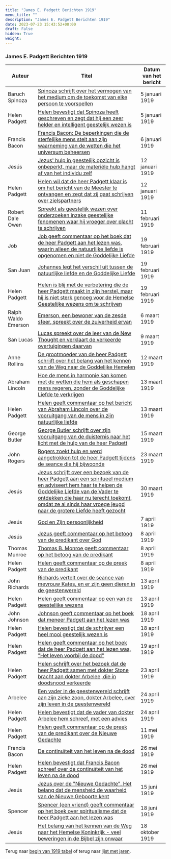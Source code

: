 ```yaml
---
title: "James E. Padgett Berichten 1919"
menu_title: ""
description: "James E. Padgett Berichten 1919"
date: 2023-07-23 15:43:52+00:00
draft: False
hidden: True
weight:
---
```

### James E. Padgett Berichten 1919

**Auteur** | **Titel** | **Datum van het bericht**
---|---|---
Baruch Spinoza | [Spinoza schrijft over het vermogen van het medium om de toekomst van elke persoon te voorspellen](/1-nl-padgett-messages/1-4-nl-padgett-messages-by-date/1-4-7-nl-padgett-messages-1919/nl-1919-1-5-1-jep-baruch-spinoza/) | 5 januari 1919
Helen Padgett | [Helen bevestigt dat Spinoza heeft geschreven en zegt dat hij een zeer helder en intelligent geestelijk wezen is](/1-nl-padgett-messages/1-4-nl-padgett-messages-by-date/1-4-7-nl-padgett-messages-1919/nl-1919-1-5-2-jep-helen-padgett/) | 5 januari 1919
Francis Bacon | [Francis Bacon: De beperkingen die de sterfelijke mens stelt aan zijn waarneming van de wetten die het universum beheersen](/1-nl-padgett-messages/1-4-nl-padgett-messages-by-date/1-4-7-nl-padgett-messages-1919/nl-1919-1-6-1-jep-francis-bacon/) | 6 januari 1919
Jesús | [Jezus' hulp in geestelijk opzicht is onbeperkt, maar de materiële hulp hangt af van het individu zelf](/1-nl-padgett-messages/1-4-nl-padgett-messages-by-date/1-4-7-nl-padgett-messages-1919/nl-1919-1-12-1-jep-jesus/) | 12 januari 1919
Helen Padgett | [Helen wil dat de heer Padgett klaar is om het bericht van de Meester te ontvangen en zegt dat zij gaat schrijven over zielspartners](/1-nl-padgett-messages/1-4-nl-padgett-messages-by-date/1-4-7-nl-padgett-messages-1919/nl-1919-1-12-2-jep-helen-padgett/) | 12 januari 1919
Robert Dale Owen | [Spreekt als geestelijk wezen over onderzoeken inzake geestelijke fenomenen waar hij vroeger over placht te schrijven](/1-nl-padgett-messages/1-4-nl-padgett-messages-by-date/1-4-7-nl-padgett-messages-1919/nl-1919-2-11-1-jep-robert-dale-owen/) | 11 februari 1919
Job | [Job geeft commentaar op het boek dat de heer Padgett aan het lezen was, waarin alleen de natuurlijke liefde is opgenomen en niet de Goddelijke Liefde](/1-nl-padgett-messages/1-4-nl-padgett-messages-by-date/1-4-7-nl-padgett-messages-1919/nl-1919-2-19-1-jep-job/) | 19 februari 1919
San Juan | [Johannes legt het verschil uit tussen de natuurlijke liefde en de Goddelijke Liefde](/1-nl-padgett-messages/1-4-nl-padgett-messages-by-date/1-4-7-nl-padgett-messages-1919/nl-1919-2-19-2-jep-st-john/) | 19 februari 1919
Helen Padgett | [Helen is blij met de verbetering die de heer Padgett maakt in zijn herstel, maar hij is niet sterk genoeg voor de Hemelse Geestelijke wezens om te schrijven](/1-nl-padgett-messages/1-4-nl-padgett-messages-by-date/1-4-7-nl-padgett-messages-1919/nl-1919-2-19-3-jep-helen-padgett/) | 19 februari 1919
Ralph Waldo Emerson | [Emerson, een bewoner van de zesde sfeer, spreekt over de zuiverheid ervan](/1-nl-padgett-messages/1-4-nl-padgett-messages-by-date/1-4-7-nl-padgett-messages-1919/nl-1919-3-6-1-jep-ralph-waldo-emerson/) | 6 maart 1919
San Lucas | [Lucas spreekt over de leer van de New Thought en verklaart de verkeerde overtuigingen daarvan](/1-nl-padgett-messages/1-4-nl-padgett-messages-by-date/1-4-7-nl-padgett-messages-1919/nl-1919-3-9-1-jep-st-luke/) | 9 maart 1919
Anne Rollins | [De grootmoeder van de heer Padgett schrijft over het belang van het kennen van de Weg naar de Goddelijke Hemelen](/1-nl-padgett-messages/1-4-nl-padgett-messages-by-date/1-4-7-nl-padgett-messages-1919/nl-1919-3-12-1-jep-ann-rollins/) | 12 maart 1919
Abraham Lincoln | [Hoe de mens in harmonie kan komen met de wetten die hem als geschapen mens regeren, zonder de Goddelijke Liefde te verkrijgen](/1-nl-padgett-messages/1-4-nl-padgett-messages-by-date/1-4-7-nl-padgett-messages-1919/nl-1919-3-13-1-jep-abraham-lincoln/) | 13 maart 1919
Helen Padgett | [Helen geeft commentaar op het bericht van Abraham Lincoln over de vooruitgang van de mens in zijn natuurlijke liefde](/1-nl-padgett-messages/1-4-nl-padgett-messages-by-date/1-4-7-nl-padgett-messages-1919/nl-1919-3-13-2-jep-helen-padgett/) | 13 maart 1919
George Butler | [George Butler schrijft over zijn vooruitgang van de duisternis naar het licht met de hulp van de heer Padgett](/1-nl-padgett-messages/1-4-nl-padgett-messages-by-date/1-4-7-nl-padgett-messages-1919/nl-1919-3-15-1-jep-george-butler/) | 15 maart 1919
John Rogers | [Rogers zoekt hulp en werd aangetrokken tot de heer Padgett tijdens de seance die hij bijwoonde](/1-nl-padgett-messages/1-4-nl-padgett-messages-by-date/1-4-7-nl-padgett-messages-1919/nl-1919-3-23-1-jep-john-rogers/) | 23 maart 1919
Jesús | [Jezus schrijft over een bezoek van de heer Padgett aan een spiritueel medium en adviseert hem haar te helpen de Goddelijke Liefde van de Vader te ontdekken die haar nu terecht toekomt, omdat ze al sinds haar vroege jeugd naar de grotere Liefde heeft gezocht](/1-nl-padgett-messages/1-4-nl-padgett-messages-by-date/1-4-7-nl-padgett-messages-1919/nl-1919-3-30-1-jep-jesus/) | 30 maart 1919
Jesús | [God en Zijn persoonlijkheid](/1-nl-padgett-messages/1-4-nl-padgett-messages-by-date/1-4-7-nl-padgett-messages-1919/nl-1919-4-7-1-jep-jesus/) | 7 april 1919
Jesús | [Jezus geeft commentaar op het betoog van de predikant over God](/1-nl-padgett-messages/1-4-nl-padgett-messages-by-date/1-4-7-nl-padgett-messages-1919/nl-1919-4-8-1-jep-jesus/) | 8 april 1919
Thomas Munroe | [Thomas B. Monroe geeft commentaar op het betoog van de predikant](/1-nl-padgett-messages/1-4-nl-padgett-messages-by-date/1-4-7-nl-padgett-messages-1919/nl-1919-4-8-2-jep-thomas-munroe/) | 8 april 1919
Helen Padgett | [Helen geeft commentaar op de preek van de predikant](/1-nl-padgett-messages/1-4-nl-padgett-messages-by-date/1-4-7-nl-padgett-messages-1919/nl-1919-4-9-1-jep-helen-padgett/) | 8 april 1919
John Richards | [Richards vertelt over de seance van mevrouw Kates, en er zijn geen dieren in de geestenwereld](/1-nl-padgett-messages/1-4-nl-padgett-messages-by-date/1-4-7-nl-padgett-messages-1919/nl-1919-4-13-1-jep-john-richards/) | 13 april 1919
Helen Padgett | [Helen geeft commentaar op een van de geestelijke wezens](/1-nl-padgett-messages/1-4-nl-padgett-messages-by-date/1-4-7-nl-padgett-messages-1919/nl-1919-4-13-2-jep-helen-padgett/) | 13 april 1919
John Johnson | [Johnson geeft commentaar op het boek dat meneer Padgett aan het lezen was](/1-nl-padgett-messages/1-4-nl-padgett-messages-by-date/1-4-7-nl-padgett-messages-1919/nl-1919-4-18-1-jep-john-johnson/) | 18 april 1919
Helen Padgett | [Helen bevestigt dat de schrijver een heel mooi geestelijk wezen is](/1-nl-padgett-messages/1-4-nl-padgett-messages-by-date/1-4-7-nl-padgett-messages-1919/nl-1919-4-18-2-jep-helen-padgett/) | 18 april 1919
Helen Padgett | [Helen geeft commentaar op het boek dat de heer Padgett aan het lezen was, "Het leven voorbij de dood"](/1-nl-padgett-messages/1-4-nl-padgett-messages-by-date/1-4-7-nl-padgett-messages-1919/nl-1919-4-19-1-jep-helen-padgett/) | 19 april 1919
Helen Padgett | [Helen schrijft over het bezoek dat de heer Padgett samen met dokter Stone bracht aan dokter Arbelee, die in doodsnood verkeerde](/1-nl-padgett-messages/1-4-nl-padgett-messages-by-date/1-4-7-nl-padgett-messages-1919/nl-1919-4-23-1-jep-helen-padgett/) | 23 april 1919
Arbelee | [Een vader in de geestenwereld schrijft aan zijn zieke zoon, dokter Arbelee, over zijn leven in de geestenwereld](/1-nl-padgett-messages/1-4-nl-padgett-messages-by-date/1-4-7-nl-padgett-messages-1919/nl-1919-4-24-1-jep-arbelee/) | 24 april 1919
Helen Padgett | [Helen bevestigt dat de vader van dokter Arbelee hem schreef, met een advies](/1-nl-padgett-messages/1-4-nl-padgett-messages-by-date/1-4-7-nl-padgett-messages-1919/nl-1919-4-24-2-jep-helen-padgett/) | 24 april 1919
Helen Padgett | [Helen geeft commentaar op de preek van de predikant over de Nieuwe Gedachte](/1-nl-padgett-messages/1-4-nl-padgett-messages-by-date/1-4-7-nl-padgett-messages-1919/nl-1919-5-11-1-jep-helen-padgett/) | 11 mei 1919
Francis Bacon | [De continuïteit van het leven na de dood](/1-nl-padgett-messages/1-4-nl-padgett-messages-by-date/1-4-7-nl-padgett-messages-1919/nl-1919-5-26-1-jep-francis-bacon/) | 26 mei 1919
Helen Padgett | [Helen bevestigt dat Francis Bacon schreef over de continuïteit van het leven na de dood](/1-nl-padgett-messages/1-4-nl-padgett-messages-by-date/1-4-7-nl-padgett-messages-1919/nl-1919-5-26-2-jep-helen-padgett/) | 26 mei 1919
Jesús | [Jezus over de "Nieuwe Gedachte". Het belang dat de mensheid de waarheid van de Nieuwe Geboorte kent](/1-nl-padgett-messages/1-4-nl-padgett-messages-by-date/1-4-7-nl-padgett-messages-1919/nl-1919-6-15-1-jep-jesus/) | 15 juni 1919
Spencer | [Spencer (een vriend) geeft commentaar op het boek over spiritualisme dat de heer Padgett aan het lezen was](/1-nl-padgett-messages/1-4-nl-padgett-messages-by-date/1-4-7-nl-padgett-messages-1919/nl-1919-6-18-1-jep-spencer/) | 18 juni 1919
Jesús | [Het belang van het kennen van de Weg naar het Hemelse Koninkrijk - veel beweringen in de Bijbel zijn onwaar](/1-nl-padgett-messages/1-4-nl-padgett-messages-by-date/1-4-7-nl-padgett-messages-1919/nl-1919-10-18-1-jep-jesus/) | 18 oktober 1919

Terug naar [begin van 1919 tabel](/1-nl-padgett-messages/1-4-nl-padgett-messages-by-date/1-4-7-nl-padgett-messages-1919/) of terug naar [lijst met jaren](/1-nl-padgett-messages/1-4-nl-padgett-messages-by-date/).
